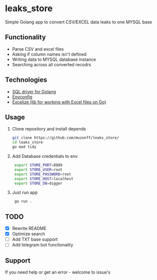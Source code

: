 # leaks_store
Simple Golang app to convert CSV/EXCEL data leaks to one MYSQL base

## Functionality
-  Parse CSV and excel files
-  Asking if column names isn't defined
-  Writing data to MYSQL database instance
-  Searching across all converted recodrs

## Technologies 
- [SQL driver for Golang](https://github.com/go-sql-driver/mysql)
- [Envconfig](https://github.com/kelseyhightower/envconfig)
- [Excelize (lib for working with Excel files on Go)](https://github.com/xuri/excelize)

## Usage
1) Clone repository and install depends
   ```sh
   git clone https://github.com/muzonff/leaks_store/
   cd leaks_store
   go mod tidy
   ```
2) Add Database credentials to env
   ```sh
    export STORE_PORT=8889
    export STORE_USER=root
    export STORE_PASSWORD=root
    export STORE_HOST=localhost
    export STORE_DB=digger
   ```
3) Just run app
   ```sh
    go run .
   ```
## TODO
- [x] Rewrite README
- [x] Optimize search
- [ ] Add TXT base support
- [ ] Add telegram bot functionality

## Support
If you need help or get an error - welcome to issue's
